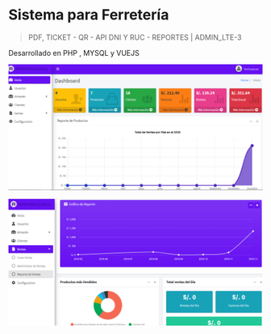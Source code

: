 # Sistema para Ferretería

> PDF, TICKET - QR - API DNI Y RUC - REPORTES | ADMIN_LTE-3

Desarrollado en PHP , MYSQL y VUEJS

![Cat](https://raw.githubusercontent.com/YoelPaucar/sistemaferreteria/master/Captura%20de%20pantalla%20(DASHBOARD).png)

![Cat](https://raw.githubusercontent.com/YoelPaucar/sistemaferreteria/master/Captura%20de%20pantalla%20(REPORTES).png)